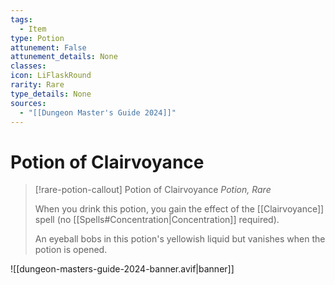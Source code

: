 ```yaml
---
tags:
  - Item
type: Potion
attunement: False
attunement_details: None
classes:
icon: LiFlaskRound
rarity: Rare
type_details: None
sources: 
  - "[[Dungeon Master's Guide 2024]]"
---
```

# Potion of Clairvoyance
>[!rare-potion-callout] Potion of Clairvoyance
>_Potion, Rare_
>
>When you drink this potion, you gain the effect of the [[Clairvoyance]] spell (no [[Spells#Concentration\|Concentration]] required).
>
>An eyeball bobs in this potion's yellowish liquid but vanishes when the potion is opened.
>


![[dungeon-masters-guide-2024-banner.avif|banner]]